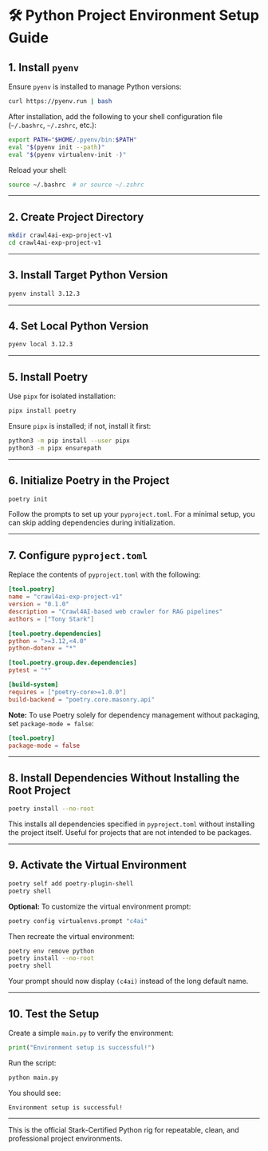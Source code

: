 # 🛠️ Python Project Environment Setup Guide

## 1. Install `pyenv`

Ensure `pyenv` is installed to manage Python versions:

```bash
curl https://pyenv.run | bash
```

After installation, add the following to your shell configuration file (`~/.bashrc`, `~/.zshrc`, etc.):

```bash
export PATH="$HOME/.pyenv/bin:$PATH"
eval "$(pyenv init --path)"
eval "$(pyenv virtualenv-init -)"
```

Reload your shell:

```bash
source ~/.bashrc  # or source ~/.zshrc
```

---

## 2. Create Project Directory

```bash
mkdir crawl4ai-exp-project-v1
cd crawl4ai-exp-project-v1
```

---

## 3. Install Target Python Version

```bash
pyenv install 3.12.3
```

---

## 4. Set Local Python Version

```bash
pyenv local 3.12.3
```

---

## 5. Install Poetry

Use `pipx` for isolated installation:

```bash
pipx install poetry
```

Ensure `pipx` is installed; if not, install it first:

```bash
python3 -m pip install --user pipx
python3 -m pipx ensurepath
```

---

## 6. Initialize Poetry in the Project

```bash
poetry init
```

Follow the prompts to set up your `pyproject.toml`. For a minimal setup, you can skip adding dependencies during initialization.

---

## 7. Configure `pyproject.toml`

Replace the contents of `pyproject.toml` with the following:

```toml
[tool.poetry]
name = "crawl4ai-exp-project-v1"
version = "0.1.0"
description = "Crawl4AI-based web crawler for RAG pipelines"
authors = ["Tony Stark"]

[tool.poetry.dependencies]
python = ">=3.12,<4.0"
python-dotenv = "*"

[tool.poetry.group.dev.dependencies]
pytest = "*"

[build-system]
requires = ["poetry-core>=1.0.0"]
build-backend = "poetry.core.masonry.api"
```

**Note:** To use Poetry solely for dependency management without packaging, set `package-mode = false`:

```toml
[tool.poetry]
package-mode = false
```

---

## 8. Install Dependencies Without Installing the Root Project

```bash
poetry install --no-root
```

This installs all dependencies specified in `pyproject.toml` without installing the project itself. Useful for projects that are not intended to be packages.

---

## 9. Activate the Virtual Environment

```bash
poetry self add poetry-plugin-shell
poetry shell
```

**Optional:** To customize the virtual environment prompt:

```bash
poetry config virtualenvs.prompt "c4ai"
```

Then recreate the virtual environment:

```bash
poetry env remove python
poetry install --no-root
poetry shell
```

Your prompt should now display `(c4ai)` instead of the long default name.

---

## 10. Test the Setup

Create a simple `main.py` to verify the environment:

```python
print("Environment setup is successful!")
```

Run the script:

```bash
python main.py
```

You should see:

```
Environment setup is successful!
```

---

This is the official Stark-Certified Python rig for repeatable, clean, and professional project environments.
